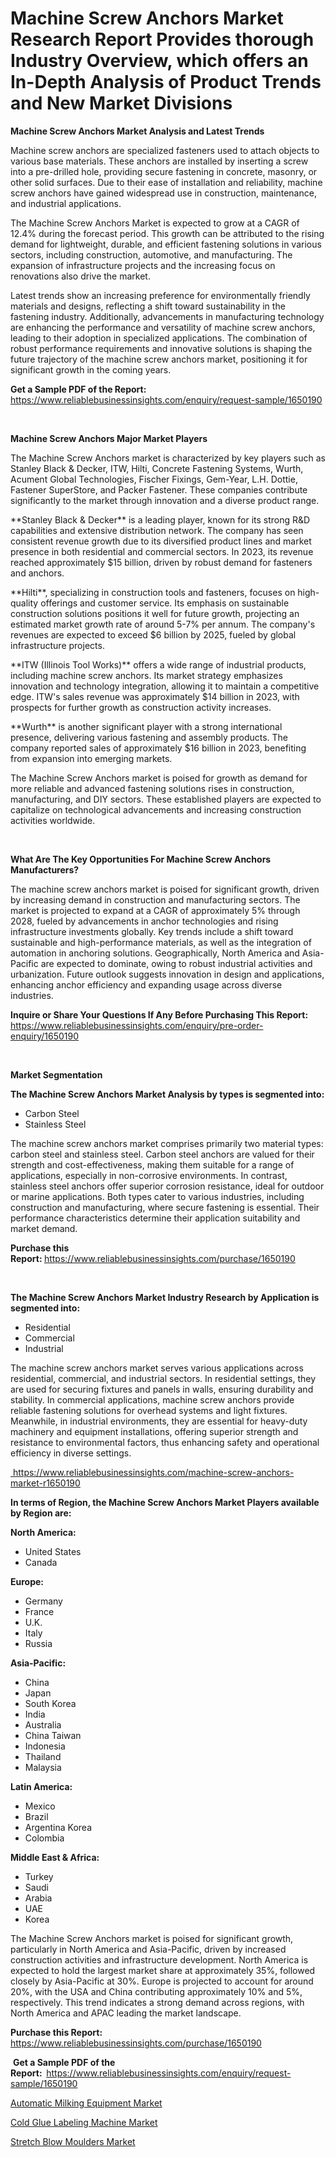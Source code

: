 <p><h1>Machine Screw Anchors Market Research Report Provides thorough Industry Overview, which offers an In-Depth Analysis of Product Trends and New Market Divisions</h1></p><p><strong>Machine Screw Anchors Market Analysis and Latest Trends</strong></p>
<p><p>Machine screw anchors are specialized fasteners used to attach objects to various base materials. These anchors are installed by inserting a screw into a pre-drilled hole, providing secure fastening in concrete, masonry, or other solid surfaces. Due to their ease of installation and reliability, machine screw anchors have gained widespread use in construction, maintenance, and industrial applications.</p><p>The Machine Screw Anchors Market is expected to grow at a CAGR of 12.4% during the forecast period. This growth can be attributed to the rising demand for lightweight, durable, and efficient fastening solutions in various sectors, including construction, automotive, and manufacturing. The expansion of infrastructure projects and the increasing focus on renovations also drive the market. </p><p>Latest trends show an increasing preference for environmentally friendly materials and designs, reflecting a shift toward sustainability in the fastening industry. Additionally, advancements in manufacturing technology are enhancing the performance and versatility of machine screw anchors, leading to their adoption in specialized applications. The combination of robust performance requirements and innovative solutions is shaping the future trajectory of the machine screw anchors market, positioning it for significant growth in the coming years.</p></p>
<p><strong>Get a Sample PDF of the Report:&nbsp;</strong> <a href="https://www.reliablebusinessinsights.com/enquiry/request-sample/1650190?utm_campaign=100&utm_medium=2&utm_source=Github&utm_content=ia&utm_term=17022025&utm_id=machine-screw-anchors">https://www.reliablebusinessinsights.com/enquiry/request-sample/1650190</a></p>
<p>&nbsp;</p>
<p><strong>Machine Screw Anchors Major Market Players</strong></p>
<p><p>The Machine Screw Anchors market is characterized by key players such as Stanley Black & Decker, ITW, Hilti, Concrete Fastening Systems, Wurth, Acument Global Technologies, Fischer Fixings, Gem-Year, L.H. Dottie, Fastener SuperStore, and Packer Fastener. These companies contribute significantly to the market through innovation and a diverse product range.</p><p>**Stanley Black & Decker** is a leading player, known for its strong R&D capabilities and extensive distribution network. The company has seen consistent revenue growth due to its diversified product lines and market presence in both residential and commercial sectors. In 2023, its revenue reached approximately $15 billion, driven by robust demand for fasteners and anchors.</p><p>**Hilti**, specializing in construction tools and fasteners, focuses on high-quality offerings and customer service. Its emphasis on sustainable construction solutions positions it well for future growth, projecting an estimated market growth rate of around 5-7% per annum. The company's revenues are expected to exceed $6 billion by 2025, fueled by global infrastructure projects.</p><p>**ITW (Illinois Tool Works)** offers a wide range of industrial products, including machine screw anchors. Its market strategy emphasizes innovation and technology integration, allowing it to maintain a competitive edge. ITW's sales revenue was approximately $14 billion in 2023, with prospects for further growth as construction activity increases.</p><p>**Wurth** is another significant player with a strong international presence, delivering various fastening and assembly products. The company reported sales of approximately $16 billion in 2023, benefiting from expansion into emerging markets.</p><p>The Machine Screw Anchors market is poised for growth as demand for more reliable and advanced fastening solutions rises in construction, manufacturing, and DIY sectors. These established players are expected to capitalize on technological advancements and increasing construction activities worldwide.</p></p>
<p>&nbsp;</p>
<p><strong>What Are The Key Opportunities For Machine Screw Anchors Manufacturers?</strong></p>
<p><p>The machine screw anchors market is poised for significant growth, driven by increasing demand in construction and manufacturing sectors. The market is projected to expand at a CAGR of approximately 5% through 2028, fueled by advancements in anchor technologies and rising infrastructure investments globally. Key trends include a shift toward sustainable and high-performance materials, as well as the integration of automation in anchoring solutions. Geographically, North America and Asia-Pacific are expected to dominate, owing to robust industrial activities and urbanization. Future outlook suggests innovation in design and applications, enhancing anchor efficiency and expanding usage across diverse industries.</p></p>
<p><strong>Inquire or Share Your Questions If Any Before Purchasing This Report:</strong> <a href="https://www.reliablebusinessinsights.com/enquiry/pre-order-enquiry/1650190?utm_campaign=100&utm_medium=2&utm_source=Github&utm_content=ia&utm_term=17022025&utm_id=machine-screw-anchors">https://www.reliablebusinessinsights.com/enquiry/pre-order-enquiry/1650190</a></p>
<p>&nbsp;</p>
<p><strong>Market Segmentation</strong></p>
<p><strong>The Machine Screw Anchors Market Analysis by types is segmented into:</strong></p>
<p><ul><li>Carbon Steel</li><li>Stainless Steel</li></ul></p>
<p><p>The machine screw anchors market comprises primarily two material types: carbon steel and stainless steel. Carbon steel anchors are valued for their strength and cost-effectiveness, making them suitable for a range of applications, especially in non-corrosive environments. In contrast, stainless steel anchors offer superior corrosion resistance, ideal for outdoor or marine applications. Both types cater to various industries, including construction and manufacturing, where secure fastening is essential. Their performance characteristics determine their application suitability and market demand.</p></p>
<p><strong>Purchase this Report:&nbsp;</strong><a href="https://www.reliablebusinessinsights.com/purchase/1650190?utm_campaign=100&utm_medium=2&utm_source=Github&utm_content=ia&utm_term=17022025&utm_id=machine-screw-anchors">https://www.reliablebusinessinsights.com/purchase/1650190</a></p>
<p>&nbsp;</p>
<p><strong>The Machine Screw Anchors Market Industry Research by Application is segmented into:</strong></p>
<p><ul><li>Residential</li><li>Commercial</li><li>Industrial</li></ul></p>
<p><p>The machine screw anchors market serves various applications across residential, commercial, and industrial sectors. In residential settings, they are used for securing fixtures and panels in walls, ensuring durability and stability. In commercial applications, machine screw anchors provide reliable fastening solutions for overhead systems and light fixtures. Meanwhile, in industrial environments, they are essential for heavy-duty machinery and equipment installations, offering superior strength and resistance to environmental factors, thus enhancing safety and operational efficiency in diverse settings.</p></p>
<p><a href="https://www.reliablebusinessinsights.com/machine-screw-anchors-market-r1650190?utm_campaign=100&utm_medium=2&utm_source=Github&utm_content=ia&utm_term=17022025&utm_id=machine-screw-anchors">&nbsp;https://www.reliablebusinessinsights.com/machine-screw-anchors-market-r1650190</a></p>
<p><strong>In terms of Region, the Machine Screw Anchors Market Players available by Region are:</strong></p>
<p>
    <p> <strong> North America: </strong>
        <ul>
            <li>United States</li>
            <li>Canada</li>
        </ul>
        </p> 
    <p> <strong> Europe: </strong>
        <ul>
            <li>Germany</li>
            <li>France</li>
            <li>U.K.</li>
            <li>Italy</li>
            <li>Russia</li>
        </ul>
        </p> 
    <p> <strong> Asia-Pacific: </strong>
        <ul>
            <li>China</li>
            <li>Japan</li>
            <li>South Korea</li>
            <li>India</li>
            <li>Australia</li>
            <li>China Taiwan</li>
            <li>Indonesia</li>
            <li>Thailand</li>
            <li>Malaysia</li>
        </ul>
        </p> 
    <p> <strong> Latin America: </strong>
        <ul>
            <li>Mexico</li>
            <li>Brazil</li>
            <li>Argentina Korea</li>
            <li>Colombia</li>
        </ul>
        </p> 
    <p> <strong> Middle East & Africa: </strong>
        <ul>
            <li>Turkey</li>
            <li>Saudi</li>
            <li>Arabia</li>
            <li>UAE</li>
            <li>Korea</li>
        </ul>
    </p>
    </p>
<p><p>The Machine Screw Anchors market is poised for significant growth, particularly in North America and Asia-Pacific, driven by increased construction activities and infrastructure development. North America is expected to hold the largest market share at approximately 35%, followed closely by Asia-Pacific at 30%. Europe is projected to account for around 20%, with the USA and China contributing approximately 10% and 5%, respectively. This trend indicates a strong demand across regions, with North America and APAC leading the market landscape.</p></p>
<p><strong>Purchase this Report: </strong><a href="https://www.reliablebusinessinsights.com/purchase/1650190?utm_campaign=100&utm_medium=2&utm_source=Github&utm_content=ia&utm_term=17022025&utm_id=machine-screw-anchors">https://www.reliablebusinessinsights.com/purchase/1650190</a></p>
<p>&nbsp;<strong>Get a Sample PDF of the Report:&nbsp;&nbsp;</strong><a href="https://www.reliablebusinessinsights.com/enquiry/request-sample/1650190?utm_campaign=100&utm_medium=2&utm_source=Github&utm_content=ia&utm_term=17022025&utm_id=machine-screw-anchors">https://www.reliablebusinessinsights.com/enquiry/request-sample/1650190</a></p>
<p><strong></strong></p>
<p><p><a href="https://github.com/nicoletavirag/Market-Research-Report-List-5/blob/main/automatic-milking-equipment-market.md?utm_campaign=100&utm_medium=2&utm_source=Github&utm_content=ia&utm_term=17022025&utm_id=machine-screw-anchors">Automatic Milking Equipment Market</a></p><p><a href="https://github.com/kukolkasimo5/Market-Research-Report-List-1/blob/main/cold-glue-labeling-machine-market.md?utm_campaign=100&utm_medium=2&utm_source=Github&utm_content=ia&utm_term=17022025&utm_id=machine-screw-anchors">Cold Glue Labeling Machine Market</a></p><p><a href="https://github.com/mudgeadamsvx/Market-Research-Report-List-1/blob/main/stretch-blow-moulders-market.md?utm_campaign=100&utm_medium=2&utm_source=Github&utm_content=ia&utm_term=17022025&utm_id=machine-screw-anchors">Stretch Blow Moulders Market</a></p></p>